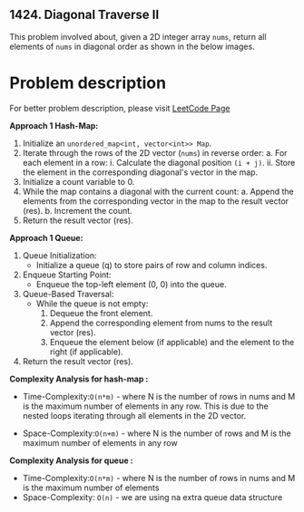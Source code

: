 ## 1424. Diagonal Traverse II

This problem involved about, given a 2D integer array `nums`, return all elements of `nums` in diagonal order as shown in the below images.

# Problem description

For better problem description, please visit [LeetCode Page](https://leetcode.com/problems/diagonal-traverse-ii/description)

**Approach 1 Hash-Map:**<br/>

1. Initialize an `unordered_map<int, vector<int>> Map`.
2. Iterate through the rows of the 2D vector (`nums`) in reverse order:
   a. For each element in a row:
   i. Calculate the diagonal position `(i + j)`.
   ii. Store the element in the corresponding diagonal's vector in the map.
3. Initialize a count variable to 0.
4. While the map contains a diagonal with the current count:
   a. Append the elements from the corresponding vector in the map to the result vector (res).
   b. Increment the count.
5. Return the result vector (res).

**Approach 1 Queue:**<br/>

1. Queue Initialization:
    - Initialize a queue (q) to store pairs of row and column indices.
2. Enqueue Starting Point:
    - Enqueue the top-left element (0, 0) into the queue.
3. Queue-Based Traversal:
    - While the queue is not empty:
        1. Dequeue the front element.
        2. Append the corresponding element from nums to the result vector (res).
        3. Enqueue the element below (if applicable) and the element to the right (if applicable).
4. Return the result vector (res).

**Complexity Analysis for hash-map :**<br/>

-   Time-Complexity:`O(n*m)` - where N is the number of rows in nums and M is the maximum number of elements in any row. This is due to the nested loops iterating through all elements in the 2D vector.

-   Space-Complexity:`O(n+m)` - where N is the number of rows and M is the maximum number of elements in any row

**Complexity Analysis for queue :**<br/>

-   Time-Complexity:`O(n*m)` - where N is the number of rows in nums and M is the maximum number of elements
-   Space-Complexity: `O(n)` - we are using na extra queue data structure
